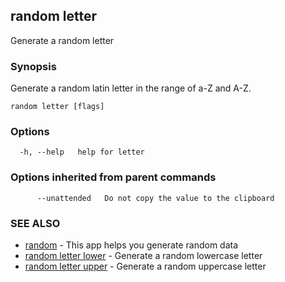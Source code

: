 ## random letter

Generate a random letter

### Synopsis

Generate a random latin letter in the range of a-Z and A-Z.

```
random letter [flags]
```

### Options

```
  -h, --help   help for letter
```

### Options inherited from parent commands

```
      --unattended   Do not copy the value to the clipboard
```

### SEE ALSO

* [random](random.md)	 - This app helps you generate random data
* [random letter lower](random_letter_lower.md)	 - Generate a random lowercase letter
* [random letter upper](random_letter_upper.md)	 - Generate a random uppercase letter

